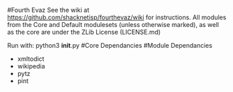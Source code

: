 #Fourth Evaz
See the wiki at https://github.com/shacknetisp/fourthevaz/wiki for instructions.
All modules from the Core and Default modulesets (unless otherwise marked), as well as the core are under the ZLib License (LICENSE.md)

Run with: python3 __init__.py
#Core Dependancies
#Module Dependancies
* xmltodict
* wikipedia
* pytz
* pint
